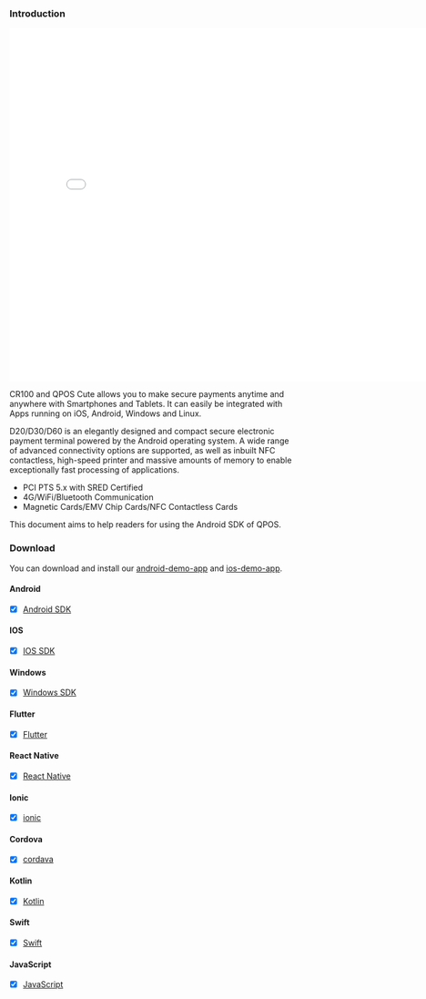 ### Introduction

<iframe width="800" height="620" src="./products/productsGallery.html" frameborder="0"  scrolling="no" allowfullscreen></iframe>


CR100 and QPOS Cute allows you to make secure payments anytime and anywhere with Smartphones and Tablets.
It can easily be integrated with Apps running on iOS, Android, Windows and Linux.

D20/D30/D60 is an elegantly designed and compact secure electronic payment terminal powered by the Android operating system. A wide range of advanced connectivity options are supported, as well as inbuilt NFC contactless, high-speed printer and massive amounts of memory to enable exceptionally fast processing of applications.
- PCI PTS 5.x with SRED Certified
- 4G/WiFi/Bluetooth Communication
- Magnetic Cards/EMV Chip Cards/NFC Contactless Cards

This document aims to help readers for using the Android SDK of QPOS.

### Download
You can download and install our [android-demo-app](https://www.pgyer.com/6GtstDbT) and [ios-demo-app](http://d.maps9.com/posDemo).

<!-- tabs:start -->

#### **Android**

- [x] [Android SDK](https://gitlab.com/dspread/android) 

#### **IOS**

- [x] [IOS SDK](https://gitlab.com/dspread/ios)

#### **Windows**

- [x] [Windows SDK](https://gitlab.com/dspread/windows)

#### **Flutter**

- [x] [Flutter](https://gitlab.com/dspread/flutter_demo)

#### **React Native**

- [x] [React Native](https://gitlab.com/dspread/react-native)
    
#### **Ionic**

- [x] [ionic](https://gitlab.com/dspread/ionic-demo)
    
#### **Cordova**

- [x] [cordava](https://gitlab.com/dspread/cordova-plugin)

#### **Kotlin**

- [x] [Kotlin](https://gitlab.com/dspread/kotlin) 

#### **Swift**

- [x] [Swift](https://gitlab.com/dspread/ios/-/tree/Swift-Demo) 

#### **JavaScript**

- [x] [JavaScript](https://gitlab.com/dspread/web-js-demo) 

<!-- tabs:end -->

